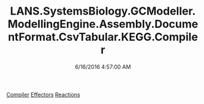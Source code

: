 ﻿---
title: LANS.SystemsBiology.GCModeller.ModellingEngine.Assembly.DocumentFormat.CsvTabular.KEGG.Compiler
date: 6/16/2016 4:57:00 AM
---

[Compiler](T-LANS.SystemsBiology.GCModeller.ModellingEngine.Assembly.DocumentFormat.CsvTabular.KEGG.Compiler.Compiler.html)
[Effectors](T-LANS.SystemsBiology.GCModeller.ModellingEngine.Assembly.DocumentFormat.CsvTabular.KEGG.Compiler.Effectors.html)
[Reactions](T-LANS.SystemsBiology.GCModeller.ModellingEngine.Assembly.DocumentFormat.CsvTabular.KEGG.Compiler.Reactions.html)
